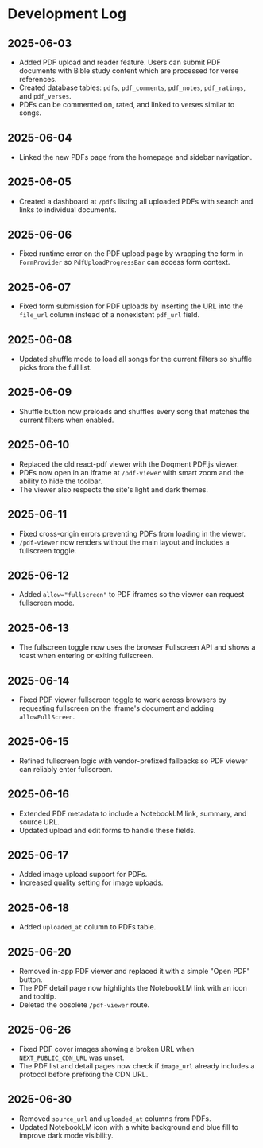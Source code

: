# Development Log

## 2025-06-03
- Added PDF upload and reader feature. Users can submit PDF documents with Bible study content which are processed for verse references.
- Created database tables: `pdfs`, `pdf_comments`, `pdf_notes`, `pdf_ratings`, and `pdf_verses`.
- PDFs can be commented on, rated, and linked to verses similar to songs.

## 2025-06-04
- Linked the new PDFs page from the homepage and sidebar navigation.

## 2025-06-05
- Created a dashboard at `/pdfs` listing all uploaded PDFs with search and links to individual documents.

## 2025-06-06
- Fixed runtime error on the PDF upload page by wrapping the form in `FormProvider` so `PdfUploadProgressBar` can access form context.
## 2025-06-07
- Fixed form submission for PDF uploads by inserting the URL into the `file_url` column instead of a nonexistent `pdf_url` field.

## 2025-06-08
- Updated shuffle mode to load all songs for the current filters so shuffle picks from the full list.

## 2025-06-09
- Shuffle button now preloads and shuffles every song that matches the current filters when enabled.

## 2025-06-10
- Replaced the old react-pdf viewer with the Doqment PDF.js viewer.
- PDFs now open in an iframe at `/pdf-viewer` with smart zoom and the ability to hide the toolbar.
- The viewer also respects the site's light and dark themes.

## 2025-06-11
- Fixed cross-origin errors preventing PDFs from loading in the viewer.
- `/pdf-viewer` now renders without the main layout and includes a fullscreen toggle.

## 2025-06-12
- Added `allow="fullscreen"` to PDF iframes so the viewer can request fullscreen mode.

## 2025-06-13
- The fullscreen toggle now uses the browser Fullscreen API and shows a toast when entering or exiting fullscreen.

## 2025-06-14
- Fixed PDF viewer fullscreen toggle to work across browsers by requesting fullscreen on the iframe's document and adding `allowFullScreen`.

## 2025-06-15
- Refined fullscreen logic with vendor-prefixed fallbacks so PDF viewer can reliably enter fullscreen.

## 2025-06-16
- Extended PDF metadata to include a NotebookLM link, summary, and source URL.
- Updated upload and edit forms to handle these fields.

## 2025-06-17
- Added image upload support for PDFs.
- Increased quality setting for image uploads.

## 2025-06-18
- Added `uploaded_at` column to PDFs table.

## 2025-06-20
- Removed in-app PDF viewer and replaced it with a simple "Open PDF" button.
- The PDF detail page now highlights the NotebookLM link with an icon and tooltip.
- Deleted the obsolete `/pdf-viewer` route.

## 2025-06-26
- Fixed PDF cover images showing a broken URL when `NEXT_PUBLIC_CDN_URL` was unset.
- The PDF list and detail pages now check if `image_url` already includes a protocol before prefixing the CDN URL.

## 2025-06-30
- Removed `source_url` and `uploaded_at` columns from PDFs.
- Updated NotebookLM icon with a white background and blue fill to improve dark mode visibility.
